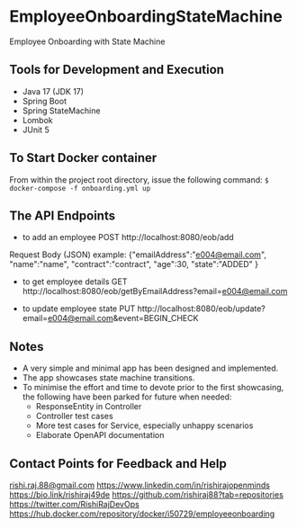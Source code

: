 # EmployeeOnboardingStateMachine
Employee Onboarding with State Machine

## Tools for Development and Execution
- Java 17 (JDK 17)
- Spring Boot
- Spring StateMachine
- Lombok
- JUnit 5

## To Start Docker container

From within the project root directory, issue the following command:
`$ docker-compose -f onboarding.yml up`

## The API Endpoints

- to add an employee
POST http://localhost:8080/eob/add

Request Body (JSON) example:
{"emailAddress":"e004@email.com",
"name":"name",
"contract":"contract",
"age":30,
"state":"ADDED"
}

- to get employee details
GET http://localhost:8080/eob/getByEmailAddress?email=e004@email.com

- to update employee state
PUT http://localhost:8080/eob/update?email=e004@email.com&event=BEGIN_CHECK

## Notes
- A very simple and minimal app has been designed and implemented.
- The app showcases state machine transitions.
- To minimise the effort and time to devote prior to the first showcasing, the following have been parked for future when needed:
  - ResponseEntity in Controller
  - Controller test cases
  - More test cases for Service, especially unhappy scenarios
  - Elaborate OpenAPI documentation

## Contact Points for Feedback and Help
rishi.raj.88@gmail.com
https://www.linkedin.com/in/rishirajopenminds
https://bio.link/rishiraj49de
https://github.com/rishiraj88?tab=repositories
https://twitter.com/RishiRajDevOps
https://hub.docker.com/repository/docker/i50729/employeeonboarding